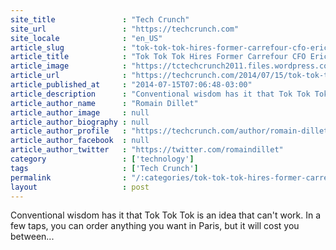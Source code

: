 ```yaml
---
site_title               : "Tech Crunch"
site_url                 : "https://techcrunch.com"
site_locale              : "en_US"
article_slug             : "tok-tok-tok-hires-former-carrefour-cfo-eric-reiss-to-head-the-european-delivery-startup"
article_title            : "Tok Tok Tok Hires Former Carrefour CFO Eric Reiss To Head The European Delivery Startup"
article_image            : "https://tctechcrunch2011.files.wordpress.com/2014/07/tok-tok-tok1.jpg?w=764&h=400&crop=1"
article_url              : "https://techcrunch.com/2014/07/15/tok-tok-tok-hires-former-carrefour-cfo-eric-reiss-to-head-the-european-delivery-startup/"
article_published_at     : "2014-07-15T07:06:48-03:00"
article_description      : "Conventional wisdom has it that Tok Tok Tok is an idea that can't work. In a few taps, you can order anything you want in Paris, but it will cost you between..."
article_author_name      : "Romain Dillet"
article_author_image     : null
article_author_biography : null
article_author_profile   : "https://techcrunch.com/author/romain-dillet/"
article_author_facebook  : null
article_author_twitter   : "https://twitter.com/romaindillet"
category                 : ['technology']
tags                     : ['Tech Crunch']
permalink                : "/:categories/tok-tok-tok-hires-former-carrefour-cfo-eric-reiss-to-head-the-european-delivery-startup/"
layout                   : post
---
```


Conventional wisdom has it that Tok Tok Tok is an idea that can't work. In a few taps, you can order anything you want in Paris, but it will cost you between...
